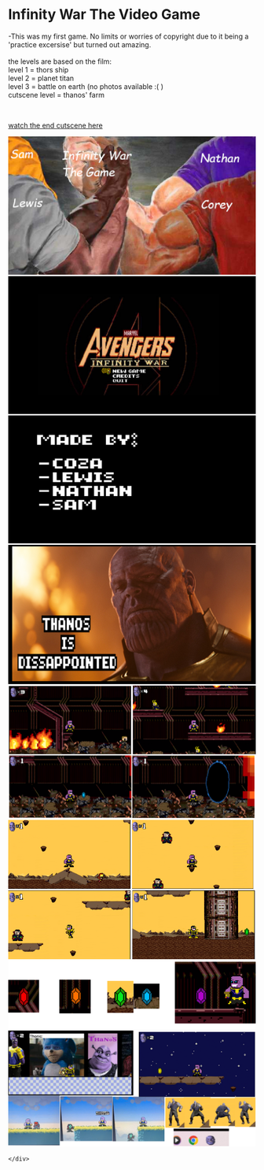 # Infinity War The Video Game

-This was my first game. No limits or worries of copyright due to it being a 'practice excersise' but turned out amazing.
<br>
<br>the levels are based on the film: 
<br>level 1 = thors ship
<br>level 2 = planet titan
<br>level 3 = battle on earth (no photos available :(      )
<br>cutscene level = thanos' farm

<br>


[watch the end cutscene here](https://youtu.be/kbTqX8ScaqQ)
<br>

<div>
      <a class="example-image-link" href="assets/Gallery/INFG.png" data-lightbox="example-set" data-title="The lads">
        <img class="example-image" src="assets/Gallery/INFG.png" alt=""/>
  </a>
  <a class="example-image-link" href="assets/Gallery/INFmenu.png" data-lightbox="example-set" data-title="Menu">
        <img class="example-image" src="assets/Gallery/INFmenu.png" alt=""/>
  </a>
      <a class="example-image-link" href="assets/Gallery/INFcredit.png" data-lightbox="example-set" data-title="Credits">
        <img class="example-image" src="assets/Gallery/INFcredit.png" alt=""/>
  </a>
  <a class="example-image-link" href="assets/Gallery/INFquit.png" data-lightbox="example-set" data-title="If you try to quit, you are greeted with this">
        <img class="example-image" src="assets/Gallery/INFquit.png" alt=""/>
  </a>
  <a class="example-image-link" href="assets/Gallery/INFL1.png" data-lightbox="example-set" data-title="Level 1">
        <img class="example-image" src="assets/Gallery/INFL1.png" alt=""/>
  </a>
  <a class="example-image-link" href="assets/Gallery/INFL2.png" data-lightbox="example-set" data-title="Level 2">
        <img class="example-image" src="assets/Gallery/INFL2.png" alt=""/>
  </a>
  <a class="example-image-link" href="assets/Gallery/INFgem.png" data-lightbox="example-set" data-title="Collectables that work as power ups, checkpoints, extra lives or obtained after boss fights to progress">
        <img class="example-image" src="assets/Gallery/INFgem.png" alt=""/>
  </a>
  <a class="example-image-link" href="assets/Gallery/INFsecr.png" data-lightbox="example-set" data-title="a bunch of cheeky secrets hidden throughout the levels">
        <img class="example-image" src="assets/Gallery/INFsecr.png" alt=""/>
  </a>

     
    </div>
